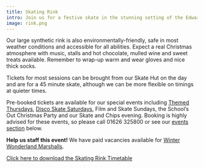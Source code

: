 ```yaml
---
title: Skating Rink
intro: Join us for a festive skate in the stunning setting of the Edwardian Quad at Hannahs.
image: rink.png
---
```


Our large synthetic rink is also environmentally-friendly, safe in most weather conditions and accessible for all abilities. Expect a real Christmas atmosphere with music, stalls and hot chocolate, mulled wine and sweet treats available. Remember to wrap-up warm and wear gloves and nice thick socks.

Tickets for most sessions can be brought from our Skate Hut on the day and are for a 45 minute skate, although we can be more flexible on timings at quieter times.

Pre-booked tickets are available for our special events including [Themed Thursdays](#Thursdays), [Disco Skate Saturdays](#Saturdays), Film and Skate Sundays, the School’s Out Christmas Party and our Skate and Chips evening. Booking is highly advised for these events, so please call 01626 325800 or see our [events section](#Events) below.

**Help us staff this event!** We have paid vacancies available for [Winter Wonderland Marshalls](http://www.discoverhannahs.org/work-for-us/vacancies/winter-wonderland-marshalls-seasonal/).

<a href="/files/Winter Wonderland Skating Timetable.pdf" class="button">Click here to download the Skating Rink Timetable</a>

